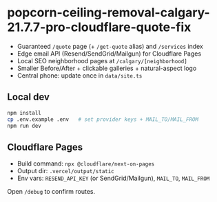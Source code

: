 
# popcorn-ceiling-removal-calgary-21.7.7-pro-cloudflare-quote-fix

- Guaranteed `/quote` page (+ `/get-quote` alias) and `/services` index
- Edge email API (Resend/SendGrid/Mailgun) for Cloudflare Pages
- Local SEO neighborhood pages at `/calgary/[neighborhood]`
- Smaller Before/After + clickable galleries + natural-aspect logo
- Central phone: update once in `data/site.ts`

## Local dev
```bash
npm install
cp .env.example .env   # set provider keys + MAIL_TO/MAIL_FROM
npm run dev
```

## Cloudflare Pages
- Build command: `npx @cloudflare/next-on-pages`
- Output dir: `.vercel/output/static`
- Env vars: `RESEND_API_KEY` (or SendGrid/Mailgun), `MAIL_TO`, `MAIL_FROM`

Open `/debug` to confirm routes.
